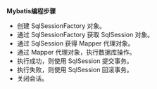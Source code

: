 **Mybatis编程步骤**  

- 创建 SqlSessionFactory 对象。
- 通过 SqlSessionFactory 获取 SqlSession 对象。
- 通过 SqlSession 获得 Mapper 代理对象。
- 通过 Mapper 代理对象，执行数据库操作。
- 执行成功，则使用 SqlSession 提交事务。
- 执行失败，则使用 SqlSession 回滚事务。
- 关闭会话。


